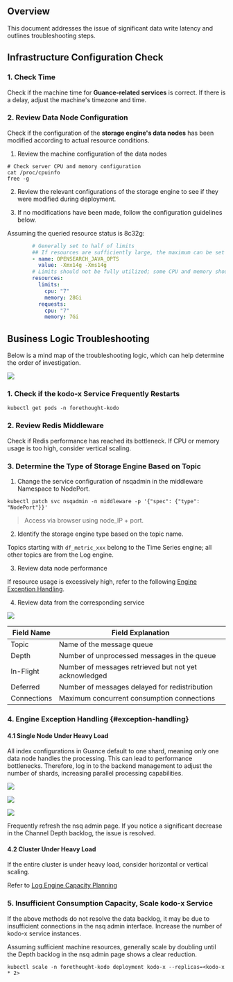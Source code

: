 ## Overview

This document addresses the issue of significant data write latency and outlines troubleshooting steps.

## Infrastructure Configuration Check

### 1. Check Time

Check if the machine time for **Guance-related services** is correct. If there is a delay, adjust the machine's timezone and time.

### 2. Review Data Node Configuration

Check if the configuration of the **storage engine's data nodes** has been modified according to actual resource conditions.

1) Review the machine configuration of the data nodes

```shell
# Check server CPU and memory configuration
cat /proc/cpuinfo
free -g
```

2) Review the relevant configurations of the storage engine to see if they were modified during deployment.

3) If no modifications have been made, follow the configuration guidelines below.

Assuming the queried resource status is 8c32g:

```yaml
        # Generally set to half of limits
        ## If resources are sufficiently large, the maximum can be set to 32g; exceeding this will waste resources.
        - name: OPENSEARCH_JAVA_OPTS
          value: -Xmx14g -Xms14g
        # Limits should not be fully utilized; some CPU and memory should be reserved for other programs and the system.
        resources:
          limits:
            cpu: "7"
            memory: 28Gi
          requests:
            cpu: "7"
            memory: 7Gi
```

## Business Logic Troubleshooting

Below is a mind map of the troubleshooting logic, which can help determine the order of investigation.

![](img/data-write-delay_1.png)

### 1. Check if the kodo-x Service Frequently Restarts

```shell
kubectl get pods -n forethought-kodo
```

### 2. Review Redis Middleware

Check if Redis performance has reached its bottleneck. If CPU or memory usage is too high, consider vertical scaling.

### 3. Determine the Type of Storage Engine Based on Topic

1) Change the service configuration of nsqadmin in the middleware Namespace to NodePort.

```shell
kubectl patch svc nsqadmin -n middleware -p '{"spec": {"type": "NodePort"}}'
```

> Access via browser using node_IP + port.

2) Identify the storage engine type based on the topic name.

Topics starting with `df_metric_xxx` belong to the Time Series engine; all other topics are from the Log engine.

3) Review data node performance

If resource usage is excessively high, refer to the following [Engine Exception Handling](#exception-handling).

4) Review data from the corresponding service

![](img/data-write-delay_2.png)

| Field Name | Field Explanation                                      |
| ---------- | ------------------------------------------------------- |
| Topic      | Name of the message queue                               |
| Depth      | Number of unprocessed messages in the queue             |
| In-Flight  | Number of messages retrieved but not yet acknowledged   |
| Deferred   | Number of messages delayed for redistribution           |
| Connections| Maximum concurrent consumption connections              |

### 4. Engine Exception Handling {#exception-handling}

#### 4.1 Single Node Under Heavy Load

All index configurations in Guance default to one shard, meaning only one data node handles the processing. This can lead to performance bottlenecks. Therefore, log in to the backend management to adjust the number of shards, increasing parallel processing capabilities.

![](img/data-write-delay_3.png)

![](img/data-write-delay_4.png)

![](img/data-write-delay_5.png)

Frequently refresh the nsq admin page. If you notice a significant decrease in the Channel Depth backlog, the issue is resolved.

#### 4.2 Cluster Under Heavy Load

If the entire cluster is under heavy load, consider horizontal or vertical scaling.

Refer to [Log Engine Capacity Planning](logengine-capacity-planning.md)

### 5. Insufficient Consumption Capacity, Scale kodo-x Service

If the above methods do not resolve the data backlog, it may be due to insufficient connections in the nsq admin interface. Increase the number of kodo-x service instances.

Assuming sufficient machine resources, generally scale by doubling until the Depth backlog in the nsq admin page shows a clear reduction.

```shell
kubectl scale -n forethought-kodo deployment kodo-x --replicas=<kodo-x * 2>
```